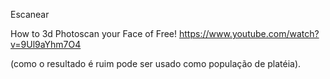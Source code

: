 Escanear

How to 3d Photoscan your Face of Free!
https://www.youtube.com/watch?v=9Ul9aYhm7O4

(como o resultado é ruim pode ser usado como população de platéia).
